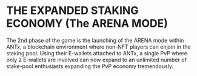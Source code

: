 # **THE EXPANDED STAKING ECONOMY (The ARENA MODE)**

The 2nd phase of the game is the launching of the ARENA mode within ANTx, a blockchain environment where non-NFT players can enjoin in the staking pool. Using their E-wallets attached to ANTx, a single PvP where only 2 E-wallets are involved can now expand to an unlimited number of stake-pool enthusiasts expanding the PvP economy tremendously.
